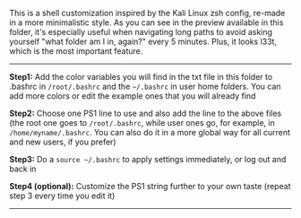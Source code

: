This is a shell customization inspired by the Kali Linux zsh config, re-made in a more minimalistic style. As you can see in the preview available in this folder, it's especially useful when navigating long paths to avoid asking yourself "what folder am I in, again?" every 5 minutes. Plus, it looks l33t, which is the most important feature.

---

**Step1:** Add the color variables you will find in the txt file in this folder to .bashrc in `/root/.bashrc` and the `~/.bashrc` in user home folders. You can add more colors or edit the example ones that you will already find

**Step2:** Choose one PS1 line to use and also add the line to the above files (the root one goes to `/root/.bashrc`, while user ones go, for example, in `/home/myname/.bashrc`. You can also do it in a more global way for all current and new users, if you prefer)

**Step3:** Do a `source ~/.bashrc` to apply settings immediately, or log out and back in

**Step4 (optional):** Customize the PS1 string further to your own taste (repeat step 3 every time you edit it)

---
